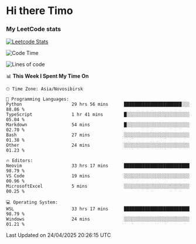 # Hi there Timo
### My LeetCode stats
[![Leetcode Stats](https://leetcard.jacoblin.cool/przdtl?border=0&radius=20&ext=heatmap&theme=nord)](https://leetcode.com/przdtl)

<!--START_SECTION:waka-->
![Code Time](http://img.shields.io/badge/Code%20Time-796%20hrs%2049%20mins-blue)

![Lines of code](https://img.shields.io/badge/From%20Hello%20World%20I%27ve%20Written-84.0%20thousand%20lines%20of%20code-blue)

📊 **This Week I Spent My Time On** 

```text
🕑︎ Time Zone: Asia/Novosibirsk

💬 Programming Languages: 
Python                   29 hrs 56 mins      ██████████████████████░░░   88.86 % 
TypeScript               1 hr 41 mins        █░░░░░░░░░░░░░░░░░░░░░░░░   05.04 % 
Markdown                 54 mins             █░░░░░░░░░░░░░░░░░░░░░░░░   02.70 % 
Bash                     27 mins             ░░░░░░░░░░░░░░░░░░░░░░░░░   01.38 % 
Other                    24 mins             ░░░░░░░░░░░░░░░░░░░░░░░░░   01.23 % 

🔥 Editors: 
Neovim                   33 hrs 17 mins      █████████████████████████   98.79 % 
VS Code                  19 mins             ░░░░░░░░░░░░░░░░░░░░░░░░░   00.96 % 
MicrosoftExcel           5 mins              ░░░░░░░░░░░░░░░░░░░░░░░░░   00.25 % 

💻 Operating System: 
WSL                      33 hrs 17 mins      █████████████████████████   98.79 % 
Windows                  24 mins             ░░░░░░░░░░░░░░░░░░░░░░░░░   01.21 % 
```


 Last Updated on 24/04/2025 20:26:15 UTC
<!--END_SECTION:waka-->
